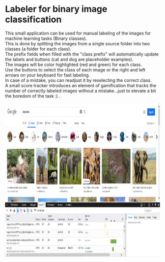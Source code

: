 # Labeler for binary image classification
 
This small application can be used for manual labeling of the images for machine learning tasks (Binary classes).   
This is done by splitting the images from a single source folder into two classes (a folder for each class).   
The prefix fields when filled with the "class prefix" will automatically update the labels and buttons (cat and dog are placeholder examples).  
The images will be color highlighted (red and green) for each class.  
Use the buttons to select the class of each image or the right and left arrows on your keyboard for fast labeling.  
In case of a mistake, you can readjust it by reselecting the correct class.   
A small score tracker introduces an element of gamification that tracks the number of correctly labeled images without a mistake...just to elevate a bit the boredom of the task :) .  


<p align="center">
  <img width="1000" height="500" src="https://github.com/MarounHaddad/Scraping-images-from-google-images/blob/main/images/internet%20explorer%20example.PNG">
</p>
